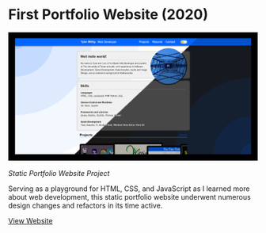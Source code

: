 # First Portfolio Website (2020)
<p align="center">
  <img alt="First Portfolio Website - Title Card" src="./img/site-card.png" />
  <figcaption><i>Static Portfolio Website Project</i></figcaption>
</p>

<p>
  Serving as a playground for HTML, CSS, and JavaScript as I learned more about web development, 
  this static portfolio website underwent numerous design changes and refactors in its time active.
</p>
<a href="./index.html">View Website</a>
